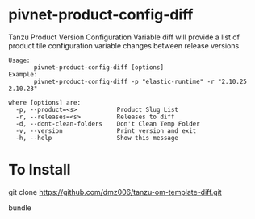 # pivnet-product-config-diff

Tanzu Product Version Configuration Variable diff will provide a list of product tile configuration variable changes
between release versions

```
Usage:
       pivnet-product-config-diff [options]
Example:
       pivnet-product-config-diff -p "elastic-runtime" -r "2.10.25 2.10.23"

where [options] are:
  -p, --product=<s>           Product Slug List
  -r, --releases=<s>          Releases to diff
  -d, --dont-clean-folders    Don't Clean Temp Folder
  -v, --version               Print version and exit
  -h, --help                  Show this message
```

# To Install
git clone https://github.com/dmz006/tanzu-om-template-diff.git

bundle
